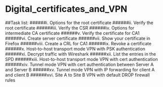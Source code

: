 # Digital_certificates_and_VPN

##Task list:
######i.	Options for the root certificate
######ii.	Verify the root certificate
######iii.	Verify the CSR
######iv.	Options for intermediate CA certificate
######v.	Verify the certificate for CA1
######vi.	Create server certificate
######vii.	Show your certificate in Firefox
######viii.	Create a CRL for CA1
######ix.	Revoke a certificate
######x.	Host-to-host transport mode VPN with PSK authentication
######xi.	Decrypt traffic with Wireshark
######xii.	List the entries in the SPD
######xiii.	Host-to-host transport mode VPN with cert authentication
######xiv.	Tunnel mode VPN with cert authentication between Server A and Server B
######xv.	Tunnel mode VPN with IP forwarding for client A and client B
######xvi.	Site A to Site B VPN with default DROP firewall rules
